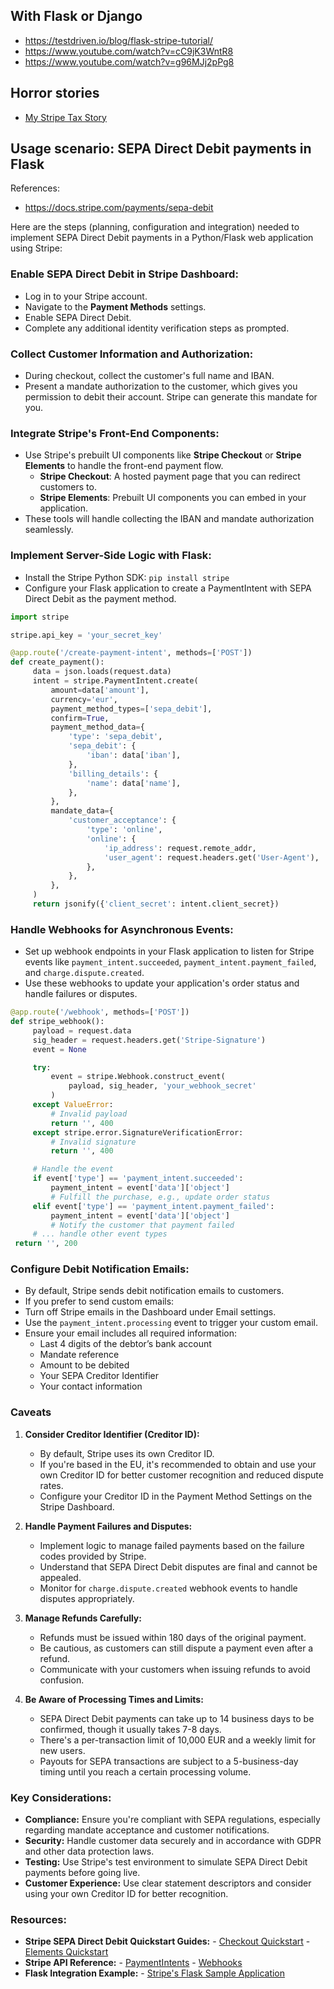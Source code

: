 ## With Flask or Django

- https://testdriven.io/blog/flask-stripe-tutorial/
- https://www.youtube.com/watch?v=cC9jK3WntR8
- https://www.youtube.com/watch?v=g96MJj2pPg8

## Horror stories

- [My Stripe Tax Story](https://gist.github.com/humandoing/5ec7c224691282532db0b9dc37797d7c)

## Usage scenario: SEPA Direct Debit payments in Flask

References:
- https://docs.stripe.com/payments/sepa-debit

Here are the steps (planning, configuration and integration) needed to implement SEPA Direct Debit payments in a Python/Flask web application using Stripe:

### Enable SEPA Direct Debit in Stripe Dashboard:

- Log in to your Stripe account.
- Navigate to the **Payment Methods** settings.
- Enable SEPA Direct Debit.
- Complete any additional identity verification steps as prompted.

### Collect Customer Information and Authorization:

- During checkout, collect the customer's full name and IBAN.
- Present a mandate authorization to the customer, which gives you permission to debit their account. Stripe can generate this mandate for you.

### Integrate Stripe's Front-End Components:

- Use Stripe's prebuilt UI components like **Stripe Checkout** or **Stripe Elements** to handle the front-end payment flow.
    - **Stripe Checkout**: A hosted payment page that you can redirect customers to.
    - **Stripe Elements**: Prebuilt UI components you can embed in your application.
- These tools will handle collecting the IBAN and mandate authorization seamlessly.

### Implement Server-Side Logic with Flask:

- Install the Stripe Python SDK: `pip install stripe`
- Configure your Flask application to create a PaymentIntent with SEPA Direct Debit as the payment method.

```python
import stripe

stripe.api_key = 'your_secret_key'

@app.route('/create-payment-intent', methods=['POST'])
def create_payment():
     data = json.loads(request.data)
     intent = stripe.PaymentIntent.create(
         amount=data['amount'],
         currency='eur',
         payment_method_types=['sepa_debit'],
         confirm=True,
         payment_method_data={
             'type': 'sepa_debit',
             'sepa_debit': {
                 'iban': data['iban'],
             },
             'billing_details': {
                 'name': data['name'],
             },
         },
         mandate_data={
             'customer_acceptance': {
                 'type': 'online',
                 'online': {
                     'ip_address': request.remote_addr,
                     'user_agent': request.headers.get('User-Agent'),
                 },
             },
         },
     )
     return jsonify({'client_secret': intent.client_secret})
```

### Handle Webhooks for Asynchronous Events:

- Set up webhook endpoints in your Flask application to listen for Stripe events like `payment_intent.succeeded`, `payment_intent.payment_failed`, and `charge.dispute.created`.
- Use these webhooks to update your application's order status and handle failures or disputes.

```python
@app.route('/webhook', methods=['POST'])
def stripe_webhook():
     payload = request.data
     sig_header = request.headers.get('Stripe-Signature')
     event = None

     try:
         event = stripe.Webhook.construct_event(
             payload, sig_header, 'your_webhook_secret'
         )
     except ValueError:
         # Invalid payload
         return '', 400
     except stripe.error.SignatureVerificationError:
         # Invalid signature
         return '', 400

     # Handle the event
     if event['type'] == 'payment_intent.succeeded':
         payment_intent = event['data']['object']
         # Fulfill the purchase, e.g., update order status
     elif event['type'] == 'payment_intent.payment_failed':
         payment_intent = event['data']['object']
         # Notify the customer that payment failed
     # ... handle other event types
 return '', 200
```

### Configure Debit Notification Emails:

- By default, Stripe sends debit notification emails to customers.
- If you prefer to send custom emails:
 - Turn off Stripe emails in the Dashboard under Email settings.
 - Use the `payment_intent.processing` event to trigger your custom email.
 - Ensure your email includes all required information:
   - Last 4 digits of the debtor’s bank account
   - Mandate reference
   - Amount to be debited
   - Your SEPA Creditor Identifier
   - Your contact information

### Caveats

1. **Consider Creditor Identifier (Creditor ID):**

    - By default, Stripe uses its own Creditor ID.
    - If you're based in the EU, it's recommended to obtain and use your own Creditor ID for better customer recognition and reduced dispute rates.
    - Configure your Creditor ID in the Payment Method Settings on the Stripe Dashboard.

2. **Handle Payment Failures and Disputes:**

    - Implement logic to manage failed payments based on the failure codes provided by Stripe.
    - Understand that SEPA Direct Debit disputes are final and cannot be appealed.
    - Monitor for `charge.dispute.created` webhook events to handle disputes appropriately.

3. **Manage Refunds Carefully:**

    - Refunds must be issued within 180 days of the original payment.
    - Be cautious, as customers can still dispute a payment even after a refund.
    - Communicate with your customers when issuing refunds to avoid confusion.

4. **Be Aware of Processing Times and Limits:**

    - SEPA Direct Debit payments can take up to 14 business days to be confirmed, though it usually takes 7-8 days.
    - There's a per-transaction limit of 10,000 EUR and a weekly limit for new users.
    - Payouts for SEPA transactions are subject to a 5-business-day timing until you reach a certain processing volume.

### Key Considerations:

- **Compliance:** Ensure you're compliant with SEPA regulations, especially regarding mandate acceptance and customer notifications.
- **Security:** Handle customer data securely and in accordance with GDPR and other data protection laws.
- **Testing:** Use Stripe's test environment to simulate SEPA Direct Debit payments before going live.
- **Customer Experience:** Use clear statement descriptors and consider using your own Creditor ID for better recognition.

### Resources:

- **Stripe SEPA Direct Debit Quickstart Guides:**
      - [Checkout Quickstart](https://stripe.com/docs/payments/checkout)
      - [Elements Quickstart](https://stripe.com/docs/payments/elements)
- **Stripe API Reference:**
      - [PaymentIntents](https://stripe.com/docs/api/payment_intents)
      - [Webhooks](https://stripe.com/docs/webhooks)
- **Flask Integration Example:**
      - [Stripe's Flask Sample Application](https://github.com/stripe-samples/accept-a-payment/tree/master/custom-payment-flow/server/python)
